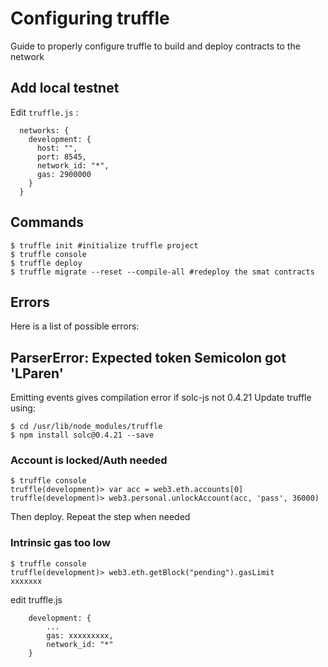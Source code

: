 # Configuring truffle

Guide to properly configure truffle to build and deploy contracts to the network

## Add local testnet

Edit `truffle.js` :

```text
  networks: {
    development: {
      host: "",
      port: 8545,
      network_id: "*",
      gas: 2900000
    }
  }
```

## Commands

```text
$ truffle init #initialize truffle project
$ truffle console
$ truffle deploy
$ truffle migrate --reset --compile-all #redeploy the smat contracts
```

## Errors

Here is a list of possible errors:

## ParserError: Expected token Semicolon got 'LParen'

Emitting events gives compilation error if solc-js not 0.4.21 Update truffle using:

```text
$ cd /usr/lib/node_modules/truffle
$ npm install solc@0.4.21 --save
```

### Account is locked/Auth needed

```text
$ truffle console
truffle(development)> var acc = web3.eth.accounts[0]
truffle(development)> web3.personal.unlockAccount(acc, 'pass', 36000)
```

Then deploy. Repeat the step when needed

### Intrinsic gas too low

```text
$ truffle console
truffle(development)> web3.eth.getBlock("pending").gasLimit
xxxxxxx
```

edit truffle.js

```text
    development: {
        ...
        gas: xxxxxxxxx,
        network_id: "*"
    }
```

